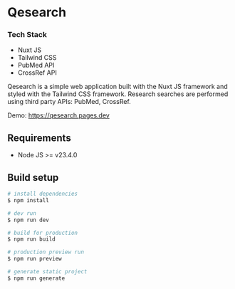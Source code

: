 # Qesearch
### Tech Stack
* Nuxt JS
* Tailwind CSS
* PubMed API
* CrossRef API

Qesearch is a simple web application built with the Nuxt JS framework and styled with the Tailwind CSS framework. Research searches are performed using third party APIs: PubMed, CrossRef.

Demo: https://qesearch.pages.dev

## Requirements
* Node JS >= v23.4.0

## Build setup
```bash
# install dependencies
$ npm install

# dev run
$ npm run dev

# build for production
$ npm run build

# production preview run
$ npm run preview

# generate static project
$ npm run generate
```